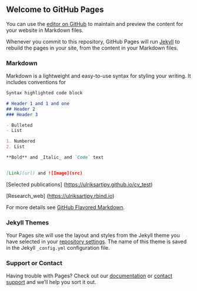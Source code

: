 ## Welcome to GitHub Pages

You can use the [editor on GitHub](https://github.com/ulriksartipy/ulriksartipy.github.io/edit/master/index.md) to maintain and preview the content for your website in Markdown files.

Whenever you commit to this repository, GitHub Pages will run [Jekyll](https://jekyllrb.com/) to rebuild the pages in your site, from the content in your Markdown files.

### Markdown

Markdown is a lightweight and easy-to-use syntax for styling your writing. It includes conventions for

```markdown
Syntax highlighted code block

# Header 1 and 1 and one
## Header 2
### Header 3

- Bulleted
- List

1. Numbered
2. List

**Bold** and _Italic_ and `Code` text


[Link](url) and ![Image](src)
```


[Selected publications] (https://ulriksartipy.github.io/cv_test)

[Research_web] (https://ulriksartipy.rbind.io)


For more details see [GitHub Flavored Markdown](https://guides.github.com/features/mastering-markdown/).

### Jekyll Themes

Your Pages site will use the layout and styles from the Jekyll theme you have selected in your [repository settings](https://github.com/ulriksartipy/ulriksartipy.github.io/settings). The name of this theme is saved in the Jekyll `_config.yml` configuration file.

### Support or Contact

Having trouble with Pages? Check out our [documentation](https://help.github.com/categories/github-pages-basics/) or [contact support](https://github.com/contact) and we’ll help you sort it out.

